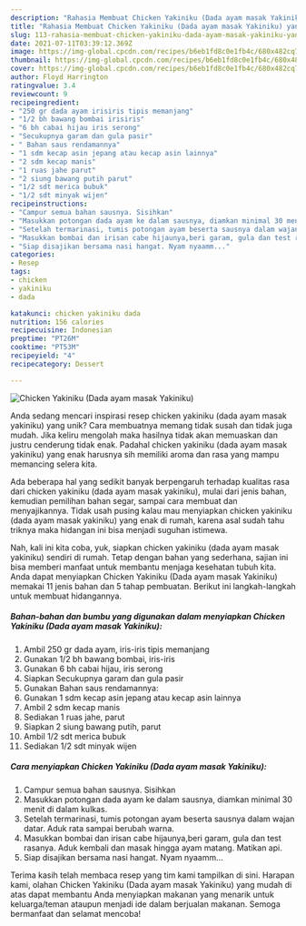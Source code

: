 ```yaml
---
description: "Rahasia Membuat Chicken Yakiniku (Dada ayam masak Yakiniku) yang Enak"
title: "Rahasia Membuat Chicken Yakiniku (Dada ayam masak Yakiniku) yang Enak"
slug: 113-rahasia-membuat-chicken-yakiniku-dada-ayam-masak-yakiniku-yang-enak
date: 2021-07-11T03:39:12.369Z
image: https://img-global.cpcdn.com/recipes/b6eb1fd8c0e1fb4c/680x482cq70/chicken-yakiniku-dada-ayam-masak-yakiniku-foto-resep-utama.jpg
thumbnail: https://img-global.cpcdn.com/recipes/b6eb1fd8c0e1fb4c/680x482cq70/chicken-yakiniku-dada-ayam-masak-yakiniku-foto-resep-utama.jpg
cover: https://img-global.cpcdn.com/recipes/b6eb1fd8c0e1fb4c/680x482cq70/chicken-yakiniku-dada-ayam-masak-yakiniku-foto-resep-utama.jpg
author: Floyd Harrington
ratingvalue: 3.4
reviewcount: 9
recipeingredient:
- "250 gr dada ayam irisiris tipis memanjang"
- "1/2 bh bawang bombai irisiris"
- "6 bh cabai hijau iris serong"
- "Secukupnya garam dan gula pasir"
- " Bahan saus rendamannya"
- "1 sdm kecap asin jepang atau kecap asin lainnya"
- "2 sdm kecap manis"
- "1 ruas jahe parut"
- "2 siung bawang putih parut"
- "1/2 sdt merica bubuk"
- "1/2 sdt minyak wijen"
recipeinstructions:
- "Campur semua bahan sausnya. Sisihkan"
- "Masukkan potongan dada ayam ke dalam sausnya, diamkan minimal 30 menit di dalam kulkas."
- "Setelah termarinasi, tumis potongan ayam beserta sausnya dalam wajan datar. Aduk rata sampai berubah warna."
- "Masukkan bombai dan irisan cabe hijaunya,beri garam, gula dan test rasanya. Aduk kembali dan masak hingga ayam matang. Matikan api."
- "Siap disajikan bersama nasi hangat. Nyam nyaamm..."
categories:
- Resep
tags:
- chicken
- yakiniku
- dada

katakunci: chicken yakiniku dada 
nutrition: 156 calories
recipecuisine: Indonesian
preptime: "PT26M"
cooktime: "PT53M"
recipeyield: "4"
recipecategory: Dessert

---
```



![Chicken Yakiniku (Dada ayam masak Yakiniku)](https://img-global.cpcdn.com/recipes/b6eb1fd8c0e1fb4c/680x482cq70/chicken-yakiniku-dada-ayam-masak-yakiniku-foto-resep-utama.jpg)

Anda sedang mencari inspirasi resep chicken yakiniku (dada ayam masak yakiniku) yang unik? Cara membuatnya memang tidak susah dan tidak juga mudah. Jika keliru mengolah maka hasilnya tidak akan memuaskan dan justru cenderung tidak enak. Padahal chicken yakiniku (dada ayam masak yakiniku) yang enak harusnya sih memiliki aroma dan rasa yang mampu memancing selera kita.

Ada beberapa hal yang sedikit banyak berpengaruh terhadap kualitas rasa dari chicken yakiniku (dada ayam masak yakiniku), mulai dari jenis bahan, kemudian pemilihan bahan segar, sampai cara membuat dan menyajikannya. Tidak usah pusing kalau mau menyiapkan chicken yakiniku (dada ayam masak yakiniku) yang enak di rumah, karena asal sudah tahu triknya maka hidangan ini bisa menjadi suguhan istimewa.




Nah, kali ini kita coba, yuk, siapkan chicken yakiniku (dada ayam masak yakiniku) sendiri di rumah. Tetap dengan bahan yang sederhana, sajian ini bisa memberi manfaat untuk membantu menjaga kesehatan tubuh kita. Anda dapat menyiapkan Chicken Yakiniku (Dada ayam masak Yakiniku) memakai 11 jenis bahan dan 5 tahap pembuatan. Berikut ini langkah-langkah untuk membuat hidangannya.

<!--inarticleads1-->

##### Bahan-bahan dan bumbu yang digunakan dalam menyiapkan Chicken Yakiniku (Dada ayam masak Yakiniku):

1. Ambil 250 gr dada ayam, iris-iris tipis memanjang
1. Gunakan 1/2 bh bawang bombai, iris-iris
1. Gunakan 6 bh cabai hijau, iris serong
1. Siapkan Secukupnya garam dan gula pasir
1. Gunakan  Bahan saus rendamannya:
1. Gunakan 1 sdm kecap asin jepang atau kecap asin lainnya
1. Ambil 2 sdm kecap manis
1. Sediakan 1 ruas jahe, parut
1. Siapkan 2 siung bawang putih, parut
1. Ambil 1/2 sdt merica bubuk
1. Sediakan 1/2 sdt minyak wijen




<!--inarticleads2-->

##### Cara menyiapkan Chicken Yakiniku (Dada ayam masak Yakiniku):

1. Campur semua bahan sausnya. Sisihkan
1. Masukkan potongan dada ayam ke dalam sausnya, diamkan minimal 30 menit di dalam kulkas.
1. Setelah termarinasi, tumis potongan ayam beserta sausnya dalam wajan datar. Aduk rata sampai berubah warna.
1. Masukkan bombai dan irisan cabe hijaunya,beri garam, gula dan test rasanya. Aduk kembali dan masak hingga ayam matang. Matikan api.
1. Siap disajikan bersama nasi hangat. Nyam nyaamm...




Terima kasih telah membaca resep yang tim kami tampilkan di sini. Harapan kami, olahan Chicken Yakiniku (Dada ayam masak Yakiniku) yang mudah di atas dapat membantu Anda menyiapkan makanan yang menarik untuk keluarga/teman ataupun menjadi ide dalam berjualan makanan. Semoga bermanfaat dan selamat mencoba!
